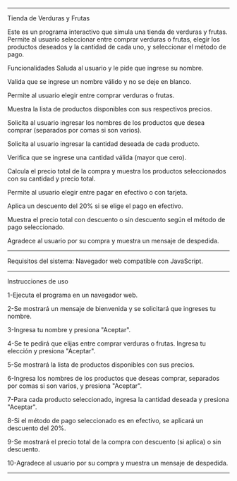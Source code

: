 --- --- --- --- --- --- --- --- --- --- --- --- --- --- --- --- --- --- --- --- --- --- --- --- --- --- --- --- --- --- --- --- --- --- --- --- 

Tienda de Verduras y Frutas

Este es un programa interactivo que simula una tienda de verduras y frutas. Permite al usuario seleccionar entre comprar verduras o frutas, elegir los productos deseados y la cantidad de cada uno, y seleccionar el método de pago.

Funcionalidades
Saluda al usuario y le pide que ingrese su nombre.

Valida que se ingrese un nombre válido y no se deje en blanco.

Permite al usuario elegir entre comprar verduras o frutas.

Muestra la lista de productos disponibles con sus respectivos precios.

Solicita al usuario ingresar los nombres de los productos que desea comprar (separados por comas si son varios).

Solicita al usuario ingresar la cantidad deseada de cada producto.

Verifica que se ingrese una cantidad válida (mayor que cero).

Calcula el precio total de la compra y muestra los productos seleccionados con su cantidad y precio total.

Permite al usuario elegir entre pagar en efectivo o con tarjeta.

Aplica un descuento del 20% si se elige el pago en efectivo.

Muestra el precio total con descuento o sin descuento según el método de pago seleccionado.

Agradece al usuario por su compra y muestra un mensaje de despedida.

--- --- --- --- --- --- --- --- --- --- --- --- --- --- --- --- --- --- --- --- --- --- --- --- --- --- --- --- --- --- --- --- --- --- --- --- 

Requisitos del sistema:
Navegador web compatible con JavaScript.

--- --- --- --- --- --- --- --- --- --- --- --- --- --- --- --- --- --- --- --- --- --- --- --- --- --- --- --- --- --- --- --- --- --- --- --- 

Instrucciones de uso

1-Ejecuta el programa en un navegador web.

2-Se mostrará un mensaje de bienvenida y se solicitará que ingreses tu nombre.

3-Ingresa tu nombre y presiona "Aceptar".

4-Se te pedirá que elijas entre comprar verduras o frutas. Ingresa tu elección y presiona "Aceptar".

5-Se mostrará la lista de productos disponibles con sus precios.

6-Ingresa los nombres de los productos que deseas comprar, separados por comas si son varios, y presiona "Aceptar".

7-Para cada producto seleccionado, ingresa la cantidad deseada y presiona "Aceptar".

8-Si el método de pago seleccionado es en efectivo, se aplicará un descuento del 20%.

9-Se mostrará el precio total de la compra con descuento (si aplica) o sin descuento.

10-Agradece al usuario por su compra y muestra un mensaje de despedida.

---

